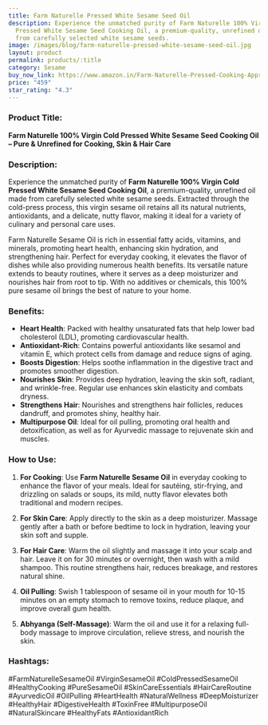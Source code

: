 ```yaml
---
title: Farm Naturelle Pressed White Sesame Seed Oil
description: Experience the unmatched purity of Farm Naturelle 100% Virgin Cold
  Pressed White Sesame Seed Cooking Oil, a premium-quality, unrefined oil made
  from carefully selected white sesame seeds.
image: /images/blog/farm-naturelle-pressed-white-sesame-seed-oil.jpg
layout: product
permalink: products/:title
category: Sesame
buy_now_link: https://www.amazon.in/Farm-Naturelle-Pressed-Cooking-Approved/dp/B0BCKSY3LP/ref=sr_1_22_sspa?crid=A4KOR1T28SZX&tag=ayushmonk-21
price: "459"
star_rating: "4.3"
---
```

### Product Title:
**Farm Naturelle 100% Virgin Cold Pressed White Sesame Seed Cooking Oil – Pure & Unrefined for Cooking, Skin & Hair Care**

### Description:
Experience the unmatched purity of **Farm Naturelle 100% Virgin Cold Pressed White Sesame Seed Cooking Oil**, a premium-quality, unrefined oil made from carefully selected white sesame seeds. Extracted through the cold-press process, this virgin sesame oil retains all its natural nutrients, antioxidants, and a delicate, nutty flavor, making it ideal for a variety of culinary and personal care uses.

Farm Naturelle Sesame Oil is rich in essential fatty acids, vitamins, and minerals, promoting heart health, enhancing skin hydration, and strengthening hair. Perfect for everyday cooking, it elevates the flavor of dishes while also providing numerous health benefits. Its versatile nature extends to beauty routines, where it serves as a deep moisturizer and nourishes hair from root to tip. With no additives or chemicals, this 100% pure sesame oil brings the best of nature to your home.

### Benefits:
- **Heart Health**: Packed with healthy unsaturated fats that help lower bad cholesterol (LDL), promoting cardiovascular health.
- **Antioxidant-Rich**: Contains powerful antioxidants like sesamol and vitamin E, which protect cells from damage and reduce signs of aging.
- **Boosts Digestion**: Helps soothe inflammation in the digestive tract and promotes smoother digestion.
- **Nourishes Skin**: Provides deep hydration, leaving the skin soft, radiant, and wrinkle-free. Regular use enhances skin elasticity and combats dryness.
- **Strengthens Hair**: Nourishes and strengthens hair follicles, reduces dandruff, and promotes shiny, healthy hair.
- **Multipurpose Oil**: Ideal for oil pulling, promoting oral health and detoxification, as well as for Ayurvedic massage to rejuvenate skin and muscles.

### How to Use:
1. **For Cooking**: Use **Farm Naturelle Sesame Oil** in everyday cooking to enhance the flavor of your meals. Ideal for sautéing, stir-frying, and drizzling on salads or soups, its mild, nutty flavor elevates both traditional and modern recipes.
   
2. **For Skin Care**: Apply directly to the skin as a deep moisturizer. Massage gently after a bath or before bedtime to lock in hydration, leaving your skin soft and supple.

3. **For Hair Care**: Warm the oil slightly and massage it into your scalp and hair. Leave it on for 30 minutes or overnight, then wash with a mild shampoo. This routine strengthens hair, reduces breakage, and restores natural shine.

4. **Oil Pulling**: Swish 1 tablespoon of sesame oil in your mouth for 10-15 minutes on an empty stomach to remove toxins, reduce plaque, and improve overall gum health.

5. **Abhyanga (Self-Massage)**: Warm the oil and use it for a relaxing full-body massage to improve circulation, relieve stress, and nourish the skin.

### Hashtags:
#FarmNaturelleSesameOil #VirginSesameOil #ColdPressedSesameOil #HealthyCooking #PureSesameOil #SkinCareEssentials #HairCareRoutine #AyurvedicOil #OilPulling #HeartHealth #NaturalWellness #DeepMoisturizer #HealthyHair #DigestiveHealth #ToxinFree #MultipurposeOil #NaturalSkincare #HealthyFats #AntioxidantRich
